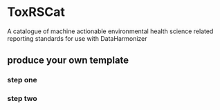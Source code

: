 

# ToxRSCat
A catalogue of machine actionable environmental health science related reporting standards for use with DataHarmonizer

## produce your own template
### step one


### step two
